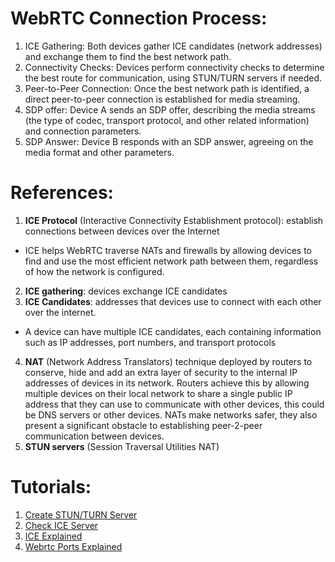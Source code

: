 # WebRTC Connection Process:
1. ICE Gathering: Both devices gather ICE candidates (network addresses) and exchange them to find the best network path.
2. Connectivity Checks: Devices perform connectivity checks to determine the best route for communication, using STUN/TURN servers if needed.
3. Peer-to-Peer Connection: Once the best network path is identified, a direct peer-to-peer connection is established for media streaming.
4. SDP offer: Device A sends an SDP offer, describing the media streams (the type of codec, transport protocol, 
and other related information) and connection parameters.
5. SDP Answer: Device B responds with an SDP answer, agreeing on the media format and other parameters.
# References:
1. **ICE Protocol** (Interactive Connectivity Establishment protocol): establish connections between devices over the Internet
  - ICE helps WebRTC traverse NATs and firewalls by allowing devices to find and use the most efficient network path between them, regardless of how the network is configured.
2. **ICE gathering**: devices exchange ICE candidates
3. **ICE Candidates**: addresses that devices use to connect with each other over the internet.
 - A device can have multiple ICE candidates, each containing information such as IP addresses, port numbers, and transport protocols
4. **NAT** (Network Address Translators) technique deployed by routers to conserve,
    hide and add an extra layer of security to the internal IP addresses of devices in its network.
    Routers achieve this by allowing multiple devices on their local network to share a single public IP address
    that they can use to communicate with other devices, this could be DNS servers or other devices.
    NATs make networks safer, they also present a significant obstacle to establishing peer-2-peer communication between devices.
5. **STUN servers** (Session Traversal Utilities NAT)

# Tutorials:
1. [Create STUN/TURN Server](https://ourcodeworld.com/articles/read/1175/how-to-create-and-configure-your-own-stun-turn-server-with-coturn-in-ubuntu-18-04)
2. [Check ICE Server](https://webrtc.github.io/samples/src/content/peerconnection/trickle-ice/)
3. [ICE Explained](https://www.digitalsamba.com/blog/ice-and-sdp-in-webrtc)
4. [Webrtc Ports Explained](https://bloggeek.me/webrtc-ports-ip-addresses/)
